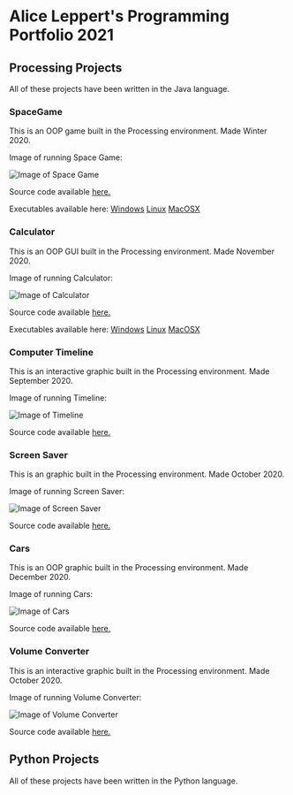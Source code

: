 # Alice Leppert's Programming Portfolio 2021

## Processing Projects

All of these projects have been written in the Java language.

### SpaceGame
This is an OOP game built in the Processing environment. Made Winter 2020.

Image of running Space Game:

![Image of Space Game](https://github.com/Aeleppert/programmingportfolio/blob/gh-pages/images/SpaceGame.png?raw=true)

Source code available [here.](https://github.com/Aeleppert/programmingportfolio/tree/gh-pages/src/SpaceGameFinal)

Executables available here:
[Windows](https://github.com/Aeleppert/programmingportfolio/blob/gh-pages/src/SpaceGameFinal/application.windows64.zip)
[Linux](https://github.com/Aeleppert/programmingportfolio/blob/gh-pages/src/SpaceGameFinal/application.linux64.zip)
[MacOSX](https://github.com/Aeleppert/programmingportfolio/blob/gh-pages/src/SpaceGameFinal/application.macosx.zip)


### Calculator
This is an OOP GUI built in the Processing environment. Made November 2020.

Image of running Calculator:

![Image of Calculator](https://github.com/Aeleppert/programmingportfolio/blob/gh-pages/images/Calculator.png?raw=true)

Source code available [here.](https://github.com/Aeleppert/programmingportfolio/tree/gh-pages/src/Calculator)

Executables available here:
[Windows](https://github.com/Aeleppert/programmingportfolio/blob/gh-pages/src/Calculator/application.windows64.zip)
[Linux](https://github.com/Aeleppert/programmingportfolio/blob/gh-pages/src/Calculator/application.linux64.zip)
[MacOSX](https://github.com/Aeleppert/programmingportfolio/blob/gh-pages/src/Calculator/application.macosx.zip)


### Computer Timeline
This is an interactive graphic built in the Processing environment. Made September 2020.

Image of running Timeline:

![Image of Timeline](https://github.com/Aeleppert/programmingportfolio/blob/gh-pages/images/Timeline.png?raw=true)

Source code available [here.](https://github.com/Aeleppert/programmingportfolio/tree/gh-pages/src/ComputerTimeline)


### Screen Saver
This is an graphic built in the Processing environment. Made October 2020.

Image of running Screen Saver:

![Image of Screen Saver](https://github.com/Aeleppert/programmingportfolio/blob/gh-pages/images/ScreenSaver.png?raw=true)

Source code available [here.](https://github.com/Aeleppert/programmingportfolio/tree/gh-pages/src/ScreenSaver)


### Cars
This is an OOP graphic built in the Processing environment. Made December 2020.

Image of running Cars:

![Image of Cars](https://github.com/Aeleppert/programmingportfolio/blob/gh-pages/images/Cars.png?raw=true)

Source code available [here.](https://github.com/Aeleppert/programmingportfolio/tree/gh-pages/src/CarsScreenSaver)


### Volume Converter
This is an interactive graphic built in the Processing environment. Made October 2020.

Image of running Volume Converter:

![Image of Volume Converter](https://github.com/Aeleppert/programmingportfolio/blob/gh-pages/images/Convertr.png?raw=true)

Source code available [here.](https://github.com/Aeleppert/programmingportfolio/tree/gh-pages/src/VolumeConverter)

## Python Projects

All of these projects have been written in the Python language.

